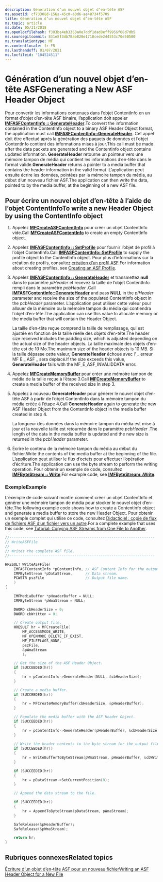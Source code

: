 ```yaml
---
description: Génération d’un nouvel objet d’en-tête ASF
ms.assetid: cf73306d-156a-45c0-a3d6-ae48734f5709
title: Génération d’un nouvel objet d’en-tête ASF
ms.topic: article
ms.date: 05/31/2018
ms.openlocfilehash: f303be4eb3353a0e7ddf1dad0eff9956f68d7db5
ms.sourcegitcommit: 831e8f3db78ab820e1710cede244553c70e50500
ms.translationtype: MT
ms.contentlocale: fr-FR
ms.lasthandoff: 01/07/2021
ms.locfileid: "104524511"
---
```

# <a name="generating-a-new-asf-header-object"></a><span data-ttu-id="f881e-103">Génération d’un nouvel objet d’en-tête ASF</span><span class="sxs-lookup"><span data-stu-id="f881e-103">Generating a New ASF Header Object</span></span>

<span data-ttu-id="f881e-104">Pour convertir les informations contenues dans l’objet ContentInfo en un format d’objet d’en-tête ASF binaire, l’application doit appeler [**IMFASFContentInfo :: GenerateHeader**](/windows/desktop/api/wmcontainer/nf-wmcontainer-imfasfcontentinfo-generateheader).</span><span class="sxs-lookup"><span data-stu-id="f881e-104">To convert the information contained in the ContentInfo object to a binary ASF Header Object format, the application must call [**IMFASFContentInfo::GenerateHeader**](/windows/desktop/api/wmcontainer/nf-wmcontainer-imfasfcontentinfo-generateheader).</span></span> <span data-ttu-id="f881e-105">Cet appel doit être effectué après la génération des paquets de données et l’objet ContentInfo contient des informations mises à jour.</span><span class="sxs-lookup"><span data-stu-id="f881e-105">This call must be made after the data packets are generated and the ContentInfo object contains updated information.</span></span> <span data-ttu-id="f881e-106">**GenerateHeader** retourne un pointeur vers une mémoire tampon de média qui contient les informations d’en-tête dans le format valide.</span><span class="sxs-lookup"><span data-stu-id="f881e-106">**GenerateHeader** returns a pointer to a media buffer that contains the header information in the valid format.</span></span> <span data-ttu-id="f881e-107">L’application peut ensuite écrire les données, pointées par la mémoire tampon du média, au début d’un nouveau fichier ASF.</span><span class="sxs-lookup"><span data-stu-id="f881e-107">The application can then write the data, pointed to by the media buffer, at the beginning of a new ASF file.</span></span>

## <a name="to-write-a-new-header-object-by-using-the-contentinfo-object"></a><span data-ttu-id="f881e-108">Pour écrire un nouvel objet d’en-tête à l’aide de l’objet ContentInfo</span><span class="sxs-lookup"><span data-stu-id="f881e-108">To write a new Header Object by using the ContentInfo object</span></span>

1.  <span data-ttu-id="f881e-109">Appelez [**MFCreateASFContentInfo**](/windows/desktop/api/wmcontainer/nf-wmcontainer-mfcreateasfcontentinfo) pour créer un objet ContentInfo vide.</span><span class="sxs-lookup"><span data-stu-id="f881e-109">Call [**MFCreateASFContentInfo**](/windows/desktop/api/wmcontainer/nf-wmcontainer-mfcreateasfcontentinfo) to create an empty ContentInfo object.</span></span>
2.  <span data-ttu-id="f881e-110">Appelez [**IMFASFContentInfo :: SetProfile**](/windows/desktop/api/wmcontainer/nf-wmcontainer-imfasfcontentinfo-setprofile) pour fournir l’objet de profil à l’objet ContentInfo.</span><span class="sxs-lookup"><span data-stu-id="f881e-110">Call [**IMFASFContentInfo::SetProfile**](/windows/desktop/api/wmcontainer/nf-wmcontainer-imfasfcontentinfo-setprofile) to supply the profile object to the ContentInfo object.</span></span> <span data-ttu-id="f881e-111">Pour plus d’informations sur la création de profils, consultez [création d’un profil ASF](creating-an-asf-profile.md).</span><span class="sxs-lookup"><span data-stu-id="f881e-111">For information about creating profiles, see [Creating an ASF Profile](creating-an-asf-profile.md).</span></span>
3.  <span data-ttu-id="f881e-112">Appelez [**IMFASFContentInfo :: GenerateHeader**](/windows/desktop/api/wmcontainer/nf-wmcontainer-imfasfcontentinfo-generateheader) et transmettez **null** dans le paramètre *pIHeader* et recevez la taille de l’objet ContentInfo rempli dans le paramètre *pcbHeader* .</span><span class="sxs-lookup"><span data-stu-id="f881e-112">Call [**IMFASFContentInfo::GenerateHeader**](/windows/desktop/api/wmcontainer/nf-wmcontainer-imfasfcontentinfo-generateheader) and pass **NULL** in the *pIHeader* parameter and receive the size of the populated ContentInfo object in the *pcbHeader* parameter.</span></span> <span data-ttu-id="f881e-113">L’application peut utiliser cette valeur pour allouer de la mémoire ou la mémoire tampon du média qui contiendra l’objet d’en-tête.</span><span class="sxs-lookup"><span data-stu-id="f881e-113">The application can use this value to allocate memory or the media buffer that will contain the Header Object.</span></span>

    <span data-ttu-id="f881e-114">La taille d’en-tête reçue comprend la taille de remplissage, qui est ajustée en fonction de la taille réelle des objets d’en-tête.</span><span class="sxs-lookup"><span data-stu-id="f881e-114">The header size received includes the padding size, which is adjusted depending on the actual size of the header objects.</span></span> <span data-ttu-id="f881e-115">La taille maximale des objets d’en-tête est de 10 Mo.</span><span class="sxs-lookup"><span data-stu-id="f881e-115">The maximum size of the header objects is 10 MB.</span></span> <span data-ttu-id="f881e-116">Si la taille dépasse cette valeur, **GenerateHeader** échoue avec l' \_ erreur MF E \_ ASF \_ sera déplacé.</span><span class="sxs-lookup"><span data-stu-id="f881e-116">If the size exceeds this value, **GenerateHeader** fails with the MF\_E\_ASF\_INVALIDDATA error.</span></span>

4.  <span data-ttu-id="f881e-117">Appelez [**MFCreateMemoryBuffer**](/windows/desktop/api/mfapi/nf-mfapi-mfcreatememorybuffer) pour créer une mémoire tampon de média de la taille reçue à l’étape 3.</span><span class="sxs-lookup"><span data-stu-id="f881e-117">Call [**MFCreateMemoryBuffer**](/windows/desktop/api/mfapi/nf-mfapi-mfcreatememorybuffer) to create a media buffer of the received size in step 3.</span></span>
5.  <span data-ttu-id="f881e-118">Appelez à nouveau **GenerateHeader** pour générer le nouvel objet d’en-tête ASF à partir de l’objet ContentInfo dans la mémoire tampon du média créée à l’étape 4.</span><span class="sxs-lookup"><span data-stu-id="f881e-118">Call **GenerateHeader** again to generate the new ASF Header Object from the ContentInfo object in the media buffer created in step 4.</span></span>

    <span data-ttu-id="f881e-119">La longueur des données dans la mémoire tampon du média est mise à jour et la nouvelle taille est retournée dans le paramètre *pcbHeader* .</span><span class="sxs-lookup"><span data-stu-id="f881e-119">The length of the data in the media buffer is updated and the new size is returned in the *pcbHeader* parameter.</span></span>

6.  <span data-ttu-id="f881e-120">Écrire le contenu de la mémoire tampon du média au début du fichier.</span><span class="sxs-lookup"><span data-stu-id="f881e-120">Write the contents of the media buffer at the beginning of the file.</span></span> <span data-ttu-id="f881e-121">L’application peut utiliser le flux d’octets pour effectuer l’opération d’écriture.</span><span class="sxs-lookup"><span data-stu-id="f881e-121">The application can use the byte stream to perform the writing operation.</span></span> <span data-ttu-id="f881e-122">Pour obtenir un exemple de code, consultez [**IMFByteStream :: Write**](/windows/desktop/api/mfobjects/nf-mfobjects-imfbytestream-write).</span><span class="sxs-lookup"><span data-stu-id="f881e-122">For example code, see [**IMFByteStream::Write**](/windows/desktop/api/mfobjects/nf-mfobjects-imfbytestream-write).</span></span>

### <a name="example"></a><span data-ttu-id="f881e-123">Exemple</span><span class="sxs-lookup"><span data-stu-id="f881e-123">Example</span></span>

<span data-ttu-id="f881e-124">L’exemple de code suivant montre comment créer un objet ContentInfo et générer une mémoire tampon de média pour stocker le nouvel objet d’en-tête.</span><span class="sxs-lookup"><span data-stu-id="f881e-124">The following example code shows how to create a ContentInfo object and generate a media buffer to store the new Header Object.</span></span> <span data-ttu-id="f881e-125">Pour obtenir un exemple complet qui utilise ce code, consultez [Didacticiel : copie de flux de fichiers ASF d’un fichier vers un autre](tutorial--copying-asf-streams-from-one-file-to-another.md).</span><span class="sxs-lookup"><span data-stu-id="f881e-125">For a complete example that uses this code, see [Tutorial: Copying ASF Streams from One File to Another](tutorial--copying-asf-streams-from-one-file-to-another.md).</span></span>


```C++
//-------------------------------------------------------------------
// WriteASFFile
//
// Writes the complete ASF file.
//-------------------------------------------------------------------

HRESULT WriteASFFile( 
    IMFASFContentInfo *pContentInfo, // ASF Content Info for the output file.
    IMFByteStream *pDataStream,      // Data stream.
    PCWSTR pszFile                   // Output file name.
    )
{
    
    IMFMediaBuffer *pHeaderBuffer = NULL;
    IMFByteStream *pWmaStream = NULL;

    DWORD cbHeaderSize = 0;
    DWORD cbWritten = 0;

    // Create output file.
    HRESULT hr = MFCreateFile(
        MF_ACCESSMODE_WRITE, 
        MF_OPENMODE_DELETE_IF_EXIST,
        MF_FILEFLAGS_NONE,
        pszFile,
        &pWmaStream
        );

    // Get the size of the ASF Header Object.
    if (SUCCEEDED(hr))
    {
        hr = pContentInfo->GenerateHeader(NULL, &cbHeaderSize);
    }

    // Create a media buffer.
    if (SUCCEEDED(hr))
    {
        hr = MFCreateMemoryBuffer(cbHeaderSize, &pHeaderBuffer);
    }

    // Populate the media buffer with the ASF Header Object.
    if (SUCCEEDED(hr))
    {
        hr = pContentInfo->GenerateHeader(pHeaderBuffer, &cbHeaderSize);
    }
 
    // Write the header contents to the byte stream for the output file.
    if (SUCCEEDED(hr))
    {
        hr = WriteBufferToByteStream(pWmaStream, pHeaderBuffer, &cbWritten);
    }

    if (SUCCEEDED(hr))
    {
        hr = pDataStream->SetCurrentPosition(0);
    }

    // Append the data stream to the file.

    if (SUCCEEDED(hr))
    {
        hr = AppendToByteStream(pDataStream, pWmaStream);
    }

    SafeRelease(&pHeaderBuffer);
    SafeRelease(&pWmaStream);

    return hr;
}
```



## <a name="related-topics"></a><span data-ttu-id="f881e-126">Rubriques connexes</span><span class="sxs-lookup"><span data-stu-id="f881e-126">Related topics</span></span>

<dl> <dt>

[<span data-ttu-id="f881e-127">Écriture d’un objet d’en-tête ASF pour un nouveau fichier</span><span class="sxs-lookup"><span data-stu-id="f881e-127">Writing an ASF Header Object for a New File</span></span>](writing-an-asf-header-object-for-a-new-file.md)
</dt> </dl>

 

 



